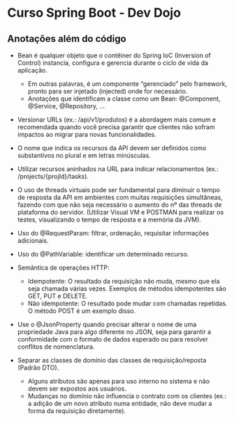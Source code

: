 # Curso Spring Boot - Dev Dojo

## Anotações além do código
- Bean é qualquer objeto que o contêiner do Spring IoC (Inversion of Control) instancia, configura e gerencia durante o ciclo de vida da aplicação.
  - Em outras palavras, é um componente “gerenciado” pelo framework, pronto para ser injetado (injected) onde for necessário.
  - Anotações que identificam a classe como um Bean: @Component, @Service, @Repository, ...
 
- Versionar URLs (ex.: /api/v1/produtos) é a abordagem mais comum e recomendada quando você precisa garantir que clientes não sofram impactos ao migrar para novas funcionalidades.
- O nome que indica os recursos da API devem ser definidos como substantivos no plural e em letras minúsculas.
- Utilizar recursos aninhados na URL para indicar relacionamentos (ex.: /projects/{projId}/tasks).

- O uso de threads virtuais pode ser fundamental para diminuir o tempo de resposta da API em ambientes com muitas requisições simultâneas, fazendo com que não seja necessário o aumento do nº das threads de plataforma do servidor. (Utilizar Visual VM e POSTMAN para realizar os testes, visualizando o tempo de resposta e a memória da JVM).

- Uso do @RequestParam: filtrar, ordenação, requisitar informações adicionais.
- Uso do @PathVariable: identificar um determinado recurso.

- Semântica de operações HTTP:
  - Idempotente: O resultado da requisição não muda, mesmo que ela seja chamada várias vezes. Exemplos de métodos idempotentes são GET, PUT e DELETE.
  - Não idempotente: O resultado pode mudar com chamadas repetidas. O método POST é um exemplo disso.

- Use o @JsonProperty quando precisar alterar o nome de uma propriedade Java para algo diferente no JSON, seja para garantir a conformidade com o formato de dados esperado ou para resolver conflitos de nomenclatura.

- Separar as classes de domínio das classes de requisição/reposta (Padrão DTO).
  - Alguns atributos são apenas para uso interno no sistema e não devem ser expostos aos usuários.
  - Mudanças no domínio não influencia o contrato com os clientes (ex.: a adição de um novo atributo numa entidade, não deve mudar a forma da requisição diretamente).
